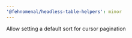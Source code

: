 ```yaml
---
'@fehnomenal/headless-table-helpers': minor
---
```


Allow setting a default sort for cursor pagination
